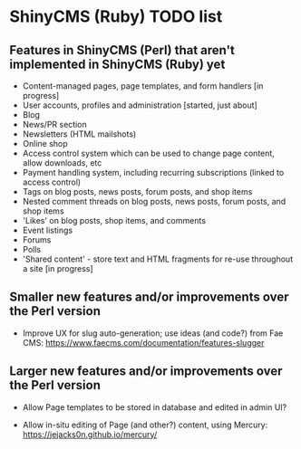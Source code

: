 # ShinyCMS (Ruby) TODO list

## Features in ShinyCMS (Perl) that aren't implemented in ShinyCMS (Ruby) yet

* Content-managed pages, page templates, and form handlers [in progress]
* User accounts, profiles and administration [started, just about]
* Blog
* News/PR section
* Newsletters (HTML mailshots)
* Online shop
* Access control system which can be used to change page content, allow downloads, etc
* Payment handling system, including recurring subscriptions (linked to access control)
* Tags on blog posts, news posts, forum posts, and shop items
* Nested comment threads on blog posts, news posts, forum posts, and shop items
* 'Likes' on blog posts, shop items, and comments
* Event listings
* Forums
* Polls
* 'Shared content' - store text and HTML fragments for re-use throughout a site [in progress]


## Smaller new features and/or improvements over the Perl version

* Improve UX for slug auto-generation; use ideas (and code?) from Fae CMS:
  https://www.faecms.com/documentation/features-slugger


## Larger new features and/or improvements over the Perl version

* Allow Page templates to be stored in database and edited in admin UI?

* Allow in-situ editing of Page (and other?) content, using Mercury:
  https://jejacks0n.github.io/mercury/
